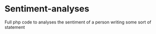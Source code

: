 # Sentiment-analyses
Full php code to analyses the sentiment of a person writing some sort of statement
